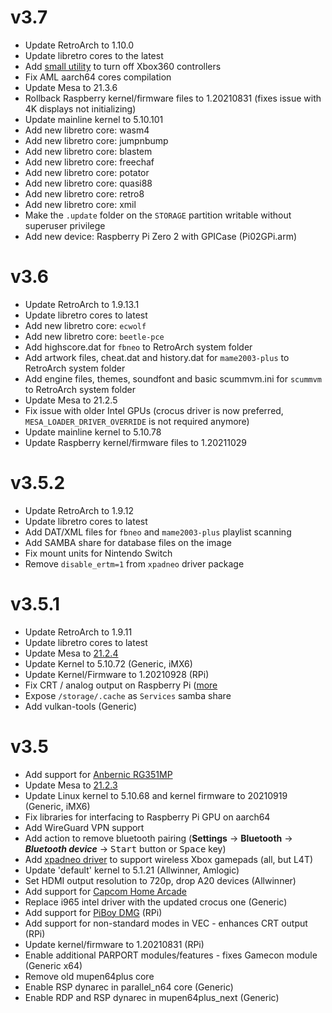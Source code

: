# v3.7
* Update RetroArch to 1.10.0
* Update libretro cores to the latest
* Add [small utility](https://github.com/spleen1981/xbox360-controllers-shutdown) to turn off Xbox360 controllers
* Fix AML aarch64 cores compilation
* Update Mesa to 21.3.6
* Rollback Raspberry kernel/firmware files to 1.20210831 (fixes issue with 4K displays not initializing)
* Update mainline kernel to 5.10.101
* Add new libretro core: wasm4
* Add new libretro core: jumpnbump
* Add new libretro core: blastem
* Add new libretro core: freechaf
* Add new libretro core: potator
* Add new libretro core: quasi88
* Add new libretro core: retro8
* Add new libretro core: xmil
* Make the `.update` folder on the `STORAGE` partition writable without superuser privilege
* Add new device: Raspberry Pi Zero 2 with GPICase (Pi02GPi.arm)

# v3.6
* Update RetroArch to 1.9.13.1
* Update libretro cores to latest
* Add new libretro core: `ecwolf`
* Add new libretro core: `beetle-pce`
* Add highscore.dat for `fbneo` to RetroArch system folder
* Add artwork files, cheat.dat and history.dat for `mame2003-plus` to RetroArch system folder
* Add engine files, themes, soundfont and basic scummvm.ini for `scummvm` to RetroArch system folder
* Update Mesa to 21.2.5
* Fix issue with older Intel GPUs (crocus driver is now preferred, `MESA_LOADER_DRIVER_OVERRIDE` is not required anymore)
* Update mainline kernel to 5.10.78
* Update Raspberry kernel/firmware files to 1.20211029

# v3.5.2
* Update RetroArch to 1.9.12
* Update libretro cores to latest
* Add DAT/XML files for `fbneo` and `mame2003-plus` playlist scanning
* Add SAMBA share for database files on the image
* Fix mount units for Nintendo Switch
* Remove `disable_ertm=1` from `xpadneo` driver package

# v3.5.1
* Update RetroArch to 1.9.11
* Update libretro cores to latest
* Update Mesa to [21.2.4](https://docs.mesa3d.org/relnotes/21.2.4.html)
* Update Kernel to 5.10.72 (Generic, iMX6)
* Update Kernel/Firmware to 1.20210928 (RPi)
* Fix CRT / analog output on Raspberry Pi ([more](https://github.com/libretro/Lakka-LibreELEC/wiki/Raspberry-Pi#composite-output)
* Expose `/storage/.cache` as `Services` samba share
* Add vulkan-tools (Generic)

# v3.5
* Add support for [Anbernic RG351MP](https://anbernic.com/products/anbernic-new-rg351mp-retro-games-built)
* Update Mesa to [21.2.3](https://docs.mesa3d.org/relnotes/21.2.3.html)
* Update Linux kernel to 5.10.68 and kernel firmware to 20210919 (Generic, iMX6)
* Fix libraries for interfacing to Raspberry Pi GPU on aarch64
* Add WireGuard VPN support
* Add action to remove bluetooth pairing (**Settings** &rarr; **Bluetooth** &rarr; ***Bluetooth device*** &rarr; <kbd>Start</kbd> button or <kbd>Space</kbd> key)
* Add [xpadneo driver](https://atar-axis.github.io/xpadneo/) to support wireless Xbox gamepads (all, but L4T)
* Update 'default' kernel to 5.1.21 (Allwinner, Amlogic)
* Set HDMI output resolution to 720p, drop A20 devices (Allwinner)
* Add support for [Capcom Home Arcade](https://capcomhomearcade.com/uk)
* Replace i965 intel driver with the updated crocus one (Generic)
* Add support for [PiBoy DMG](https://www.experimentalpi.com/PiBoy-DMG--Kit_p_18.html) (RPi)
* Add support for non-standard modes in VEC - enhances CRT output (RPi)
* Update kernel/firmware to 1.20210831 (RPi)
* Enable additional PARPORT modules/features - fixes Gamecon module (Generic x64)
* Remove old mupen64plus core
* Enable RSP dynarec in parallel_n64 core (Generic)
* Enable RDP and RSP dynarec in mupen64plus_next (Generic)
